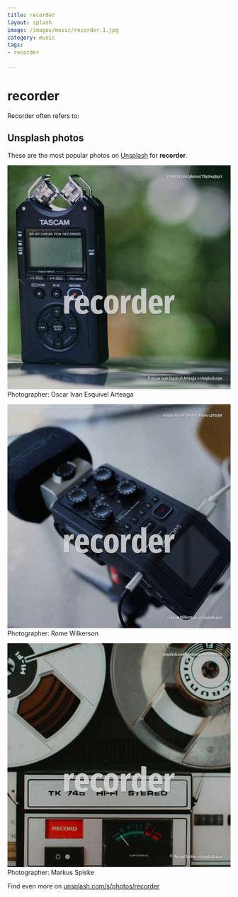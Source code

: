 ```yaml
---
title: recorder
layout: splash
image: /images/music/recorder.1.jpg
category: music
tags:
- recorder

---
```

# recorder

Recorder often refers to:

 
## Unsplash photos
These are the most popular photos on [Unsplash](https://unsplash.com) for **recorder**.
 
![recorder](/images/music/recorder.1.jpg)
Photographer:  Oscar Ivan Esquivel Arteaga
 
![recorder](/images/music/recorder.2.jpg)
Photographer:  Rome Wilkerson
 
![recorder](/images/music/recorder.3.jpg)
Photographer:  Markus Spiske
 
Find even more on [unsplash.com/s/photos/recorder](https://unsplash.com/s/photos/recorder)
 
